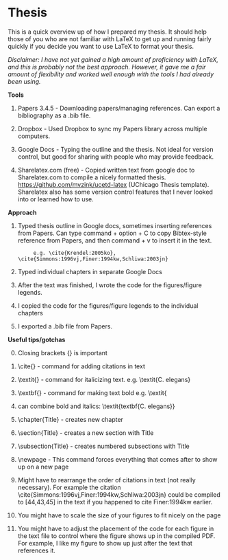 # Thesis

This is a quick overview up of how I prepared my thesis.  It should help those of you who are not familiar with LaTeX 
to get up and running fairly quickly if you decide you want to use LaTeX to format your thesis.  

*Disclaimer: I have not yet gained a high amount of proficiency with LaTeX, and this is probably not the best approach.  However,
it gave me a fair amount of flexibility and worked well enough with the tools I had already been using.*

**Tools**
1. Papers 3.4.5 - Downloading papers/managing references. Can export a bibliography as a .bib file.

2. Dropbox - Used Dropbox to sync my Papers library across multiple computers.

3. Google Docs - Typing the outline and the thesis. Not ideal for version control, but good for sharing with people who may
provide feedback.

4. Sharelatex.com (free) - Copied written text from google doc to Sharelatex.com to compile a nicely formatted thesis.
https://github.com/mvzink/ucetd-latex (UChicago Thesis template).  Sharelatex also has some version control features that I 
never looked into or learned how to use.


**Approach**
1. Typed thesis outline in Google docs, sometimes inserting references from Papers.  Can type command + option + C to copy Bibtex-style reference from Papers, and then command + v to insert it in the text.

			e.g. \cite{Krendel:2005ko}, \cite{Simmons:1996vj,Finer:1994kw,Schliwa:2003jn}

2. Typed individual chapters in separate Google Docs

3. After the text was finished, I wrote the code for the figures/figure legends. 

4. I copied the code for the figures/figure legends to the individual chapters

5. I exported a .bib file from Papers.


**Useful tips/gotchas**

0. Closing brackets {} is important

1. \cite{} - command for adding citations in text

2. \textit{} - command for italicizing text. e.g. \textit{C. elegans}

3. \textbf{} - command for making text bold e.g. \textit{

4. can combine bold and italics: \textit{textbf{C. elegans}} 

5. \chapter{Title} - creates new chapter

6. \section{Title} - creates a new section with Title

7. \subsection{Title} - creates numbered subsections with Title

8. \newpage - This command forces everything that comes after to show up on a new page

9. Might have to rearrange the order of citations in text (not really necessary).  For example the citation \cite{Simmons:1996vj,Finer:1994kw,Schliwa:2003jn} could be compiled to [44,43,45] in the text if you happened to cite Finer:1994kw earlier.

10. You might have to scale the size of your figures to fit nicely on the page

11. You might have to adjust the placement of the code for each figure in the text file to control where the figure shows up in the compiled PDF.  For example, I like my figure to show up just after the text that references it. 
